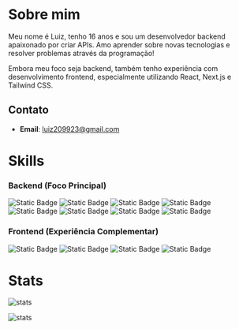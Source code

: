 # Sobre mim
Meu nome é Luiz, tenho 16 anos e sou um desenvolvedor backend apaixonado por criar APIs. Amo aprender sobre novas tecnologias e resolver problemas através da programação! 

Embora meu foco seja backend, também tenho experiência com desenvolvimento frontend, especialmente utilizando React, Next.js e Tailwind CSS.

## Contato
- **Email**: luiz209923@gmail.com

# Skills
### Backend (Foco Principal)
![Static Badge](https://img.shields.io/badge/Typescript-gray?logo=typescript&logoColor=%233178C6)
![Static Badge](https://img.shields.io/badge/Javascript-gray?logo=javascript&logoColor=%23F7DF1E)
![Static Badge](https://img.shields.io/badge/Fastify-gray?logo=fastify&logoColor=%23000000)
![Static Badge](https://img.shields.io/badge/Express-gray?logo=express&logoColor=%23000000)
![Static Badge](https://img.shields.io/badge/Prisma-gray?logo=prisma&logoColor=%232D3748)
![Static Badge](https://img.shields.io/badge/Postgresql-gray?logo=postgresql&logoColor=%234169E1)
![Static Badge](https://img.shields.io/badge/Git-gray?logo=git&logoColor=%23F05032)
![Static Badge](https://img.shields.io/badge/Lua-gray?logo=lua&logoColor=%232C2D72)

### Frontend (Experiência Complementar)
![Static Badge](https://img.shields.io/badge/React-gray?logo=react&logoColor=%2361DAFB)
![Static Badge](https://img.shields.io/badge/Next.js-gray?logo=nextdotjs&logoColor=black)
![Static Badge](https://img.shields.io/badge/Tailwindcss-gray?logo=tailwindcss&logoColor=%2306B6D4)
![Static Badge](https://img.shields.io/badge/Html5-gray?logo=html5&logoColor=%23E34F26)

# Stats
![stats](https://github-readme-stats.vercel.app/api?username=luixq&show_icons=true&theme=dracula)

![stats](https://github-readme-stats.vercel.app/api/top-langs/?username=luixq&layout=compact&theme=dracula)
